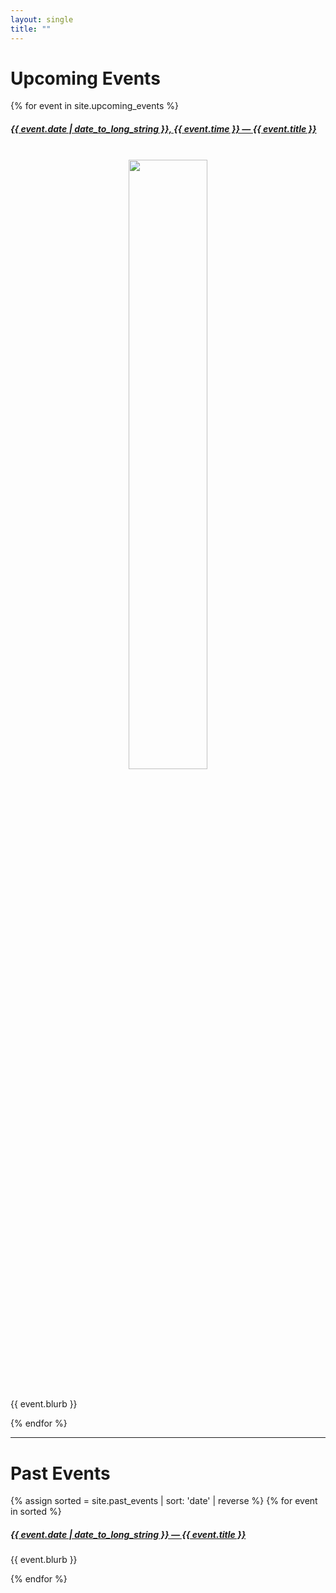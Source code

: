 ```yaml
---
layout: single
title: ""
---
```


# Upcoming Events

{% for event in site.upcoming_events %}
<h5>
<a href="{{ event.url }}.html">{{ event.date | date_to_long_string }}, 
{{ event.time }} — {{ event.title }}</a>
</h5>

<center>
<a href="{{ event.url }}.html">
<img src="{{ event.poster_png }}" width='50%'
style="margin-top: 18px; margin-bottom: 18px;">
</a>
</center>

<p> {{ event.blurb }} </p>
{% endfor %}
<hr>

# Past Events

{% assign sorted = site.past_events | sort: 'date' | reverse %}
{% for event in sorted %}
<h5> 
<a href="{{ event.url }}.html">
{{ event.date | date_to_long_string }} — {{ event.title }} </a>
</h5>
<p> {{ event.blurb }} </p>
{% endfor %}


